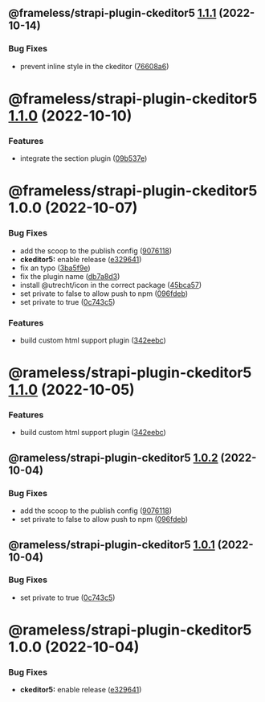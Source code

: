 ## @frameless/strapi-plugin-ckeditor5 [1.1.1](https://github.com/frameless/strapi/compare/@frameless/strapi-plugin-ckeditor5@1.1.0...@frameless/strapi-plugin-ckeditor5@1.1.1) (2022-10-14)


### Bug Fixes

* prevent inline style in the ckeditor ([76608a6](https://github.com/frameless/strapi/commit/76608a6ab7c52b392e170c9c0459b4c3810ff2c5))

# @frameless/strapi-plugin-ckeditor5 [1.1.0](https://github.com/frameless/strapi/compare/@frameless/strapi-plugin-ckeditor5@1.0.0...@frameless/strapi-plugin-ckeditor5@1.1.0) (2022-10-10)


### Features

* integrate the section plugin ([09b537e](https://github.com/frameless/strapi/commit/09b537ebdf6fe01b058e6fb48c080f276dfe2779))

# @frameless/strapi-plugin-ckeditor5 1.0.0 (2022-10-07)


### Bug Fixes

* add the scoop to the publish config ([9076118](https://github.com/frameless/strapi/commit/907611819b2a6b6b010b89a43006921a8df39582))
* **ckeditor5:** enable release ([e329641](https://github.com/frameless/strapi/commit/e329641bc0f59c81e85a0f3f0df1931b67010620))
* fix an typo ([3ba5f9e](https://github.com/frameless/strapi/commit/3ba5f9e7e510ce8bd35e571e88e4ce7cb7ebe3da))
* fix the plugin name ([db7a8d3](https://github.com/frameless/strapi/commit/db7a8d3f3b2a63e210ee0264b1391353a0f8b515))
* install @utrecht/icon in the correct package ([45bca57](https://github.com/frameless/strapi/commit/45bca5782ff384609a3476bda54afd8ca1c669c1))
* set private to false to allow push to npm ([096fdeb](https://github.com/frameless/strapi/commit/096fdeb665dad1c51ca0752ed1de04f5b1a73bed))
* set private to true ([0c743c5](https://github.com/frameless/strapi/commit/0c743c5f64482c20f6ac5bc993e30be05bff8825))


### Features

* build custom html support plugin ([342eebc](https://github.com/frameless/strapi/commit/342eebcd784043f4e8643ee0fd11475077b9828d))

# @rameless/strapi-plugin-ckeditor5 [1.1.0](https://github.com/frameless/strapi/compare/@rameless/strapi-plugin-ckeditor5@1.0.2...@rameless/strapi-plugin-ckeditor5@1.1.0) (2022-10-05)


### Features

* build custom html support plugin ([342eebc](https://github.com/frameless/strapi/commit/342eebcd784043f4e8643ee0fd11475077b9828d))

## @rameless/strapi-plugin-ckeditor5 [1.0.2](https://github.com/frameless/strapi/compare/@rameless/strapi-plugin-ckeditor5@1.0.1...@rameless/strapi-plugin-ckeditor5@1.0.2) (2022-10-04)


### Bug Fixes

* add the scoop to the publish config ([9076118](https://github.com/frameless/strapi/commit/907611819b2a6b6b010b89a43006921a8df39582))
* set private to false to allow push to npm ([096fdeb](https://github.com/frameless/strapi/commit/096fdeb665dad1c51ca0752ed1de04f5b1a73bed))

## @rameless/strapi-plugin-ckeditor5 [1.0.1](https://github.com/frameless/strapi/compare/@rameless/strapi-plugin-ckeditor5@1.0.0...@rameless/strapi-plugin-ckeditor5@1.0.1) (2022-10-04)


### Bug Fixes

* set private to true ([0c743c5](https://github.com/frameless/strapi/commit/0c743c5f64482c20f6ac5bc993e30be05bff8825))

# @rameless/strapi-plugin-ckeditor5 1.0.0 (2022-10-04)


### Bug Fixes

* **ckeditor5:** enable release ([e329641](https://github.com/frameless/strapi/commit/e329641bc0f59c81e85a0f3f0df1931b67010620))
